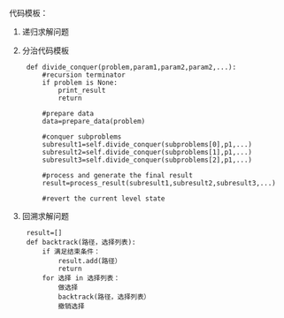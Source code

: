 代码模板：

1. 递归求解问题



2. 分治代码模板


        def divide_conquer(problem,param1,param2,param2,...):
            #recursion terminator
            if problem is None:
                print_result
                return

            #prepare data
            data=prepare_data(problem)

            #conquer subproblems
            subresult1=self.divide_conquer(subproblems[0],p1,...)
            subresult2=self.divide_conquer(subproblems[1],p1,...)
            subresult3=self.divide_conquer(subproblems[2],p1,...)

            #process and generate the final result
            result=process_result(subresult1,subresult2,subresult3,...)

            #revert the current level state



3. 回溯求解问题

        result=[]
        def backtrack(路径，选择列表):
            if 满足结束条件：
                result.add(路径）
                return
            for 选择 in 选择列表：
                做选择
                backtrack(路径，选择列表）
                撤销选择
